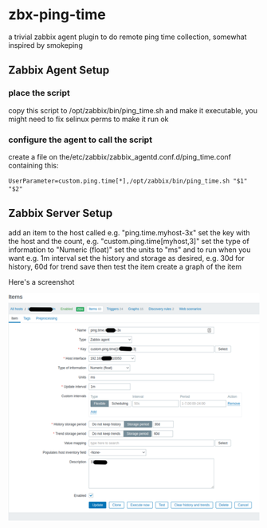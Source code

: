 # zbx-ping-time

a trivial zabbix agent plugin to do remote ping time collection,
somewhat inspired by smokeping


## Zabbix Agent Setup


### place the script
copy this script to /opt/zabbix/bin/ping_time.sh
and make it executable, you might need to fix selinux perms to make it run ok

### configure the agent to call the script

create a file on the/etc/zabbix/zabbix_agentd.conf.d/ping_time.conf containing this:

```
UserParameter=custom.ping.time[*],/opt/zabbix/bin/ping_time.sh "$1" "$2"
```

## Zabbix Server Setup

add an item to the host called e.g. "ping.time.myhost-3x"
set the key with the host and the count, e.g. "custom.ping.time[myhost,3]"
set the type of information to "Numeric (float)"
set the units to "ms" and to run when you want e.g. 1m interval
set the history and storage as desired, e.g. 30d for history, 60d for trend
save then test the item
create a graph of the item

Here's a screenshot

![server side item](https://raw.githubusercontent.com/speculatrix/zbx-ping-time/main/zabbix_ping_time.server-item.png "server side item")

